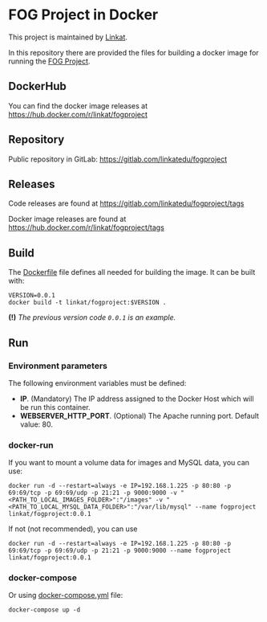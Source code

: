 # FOG Project in Docker

This project is maintained by [Linkat](http://linkat.xtec.cat).

In this repository there are provided the files for building a docker image for running the [FOG Project](https://fogproject.org/).


## DockerHub

You can find the docker image releases at https://hub.docker.com/r/linkat/fogproject


## Repository

Public repository in GitLab: https://gitlab.com/linkatedu/fogproject

## Releases

Code releases are found at https://gitlab.com/linkatedu/fogproject/tags

Docker image releases are found at https://hub.docker.com/r/linkat/fogproject/tags


## Build

The [Dockerfile](https://gitlab.com/linkatedu/fogproject/blob/master/Dockerfile) file defines all needed for building the image. It can be built with:

```
VERSION=0.0.1
docker build -t linkat/fogproject:$VERSION .
```


**(!)** *The previous version code `0.0.1` is an example.*


## Run

### Environment parameters

The following environment variables must be defined:

* **IP**. (Mandatory) The IP address assigned to the Docker Host which will be run this container.
* **WEBSERVER_HTTP_PORT**. (Optional) The Apache running port. Default value: 80.

### docker-run

If you want to mount a volume data for images and MySQL data, you can use:

```
docker run -d --restart=always -e IP=192.168.1.225 -p 80:80 -p 69:69/tcp -p 69:69/udp -p 21:21 -p 9000:9000 -v "<PATH_TO_LOCAL_IMAGES_FOLDER>":"/images" -v "<PATH_TO_LOCAL_MYSQL_DATA_FOLDER>":"/var/lib/mysql" --name fogproject linkat/fogproject:0.0.1
```

If not (not recommended), you can use

```
docker run -d --restart=always -e IP=192.168.1.225 -p 80:80 -p 69:69/tcp -p 69:69/udp -p 21:21 -p 9000:9000 --name fogproject linkat/fogproject:0.0.1
```

### docker-compose

Or using [docker-compose.yml](https://gitlab.com/linkatedu/fogproject/blob/master/docker-compose.yml) file:

```
docker-compose up -d
```
